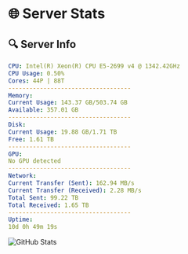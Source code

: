 # 🌐 Server Stats
## 🔍 Server Info
```yaml
CPU: Intel(R) Xeon(R) CPU E5-2699 v4 @ 1342.42GHz
CPU Usage: 0.50%
Cores: 44P | 88T
-----------------------------------
Memory:
Current Usage: 143.37 GB/503.74 GB
Available: 357.01 GB
-----------------------------------
Disk:
Current Usage: 19.88 GB/1.71 TB
Free: 1.61 TB
-----------------------------------
GPU:
No GPU detected
-----------------------------------
Network:
Current Transfer (Sent): 162.94 MB/s
Current Transfer (Received): 2.28 MB/s
Total Sent: 99.22 TB
Total Received: 1.65 TB
-----------------------------------
Uptime:
10d 0h 49m 19s
```
![GitHub Stats](https://img.shields.io/badge/Updated-2025-02-17_23:32:37-blue)